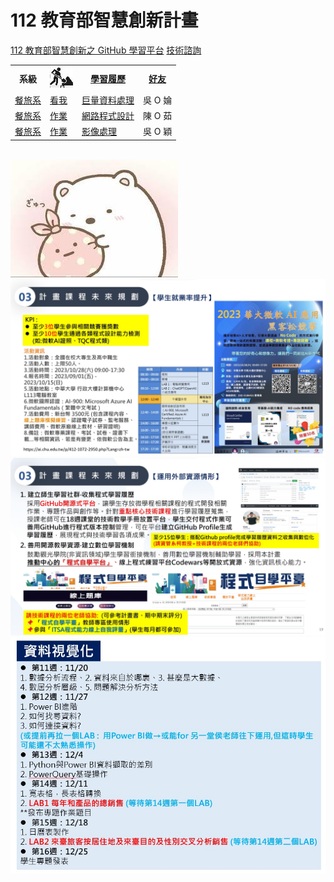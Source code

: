 # 112 教育部智慧創新計畫
<a href="http://140.126.146.12:9090/GitHub2023/">112 教育部智慧創新之 GitHub 學習平台</a>&nbsp;<a
href="https://chat.openai.com/auth/login">技術諮詢</a>
<table>
 <tr>
 <th>系級</th>
 <th><img src="working.jpeg"></th>
 <th><a href="">學習履歷</a></th>
 <th><a href="https://chat.openai.com/">好友</a></th>
 </tr>
 <tr>
 <td><a href="https://hm.chu.edu.tw/index.php?Lang=zh-tw">餐旅系</a></td>
 <td><a href="https://www.youtube.com/watch?v=dK9rBfbUETw">看我</a></td>
 <td><a href="">巨量資料處理</a></td>
 <td>吳 O 婨</td>
 </tr>
 <tr>
 <td><a href="https://lm.chu.edu.tw/index.php?Lang=zh-tw">餐旅系</a></td>
 <td><a href="https://lm.chu.edu.tw/p/412-1040-117.php?Lang=zh-tw">作業</a></td>
 <td><a href="https://github.com/2002LY/NetworkProgramming">網路程式設計</a></td>
 <td>陳 O 茹</td>
 </tr>

 <tr>
 <td><a href="https://mice.chu.edu.tw/index.php?Lang=zh-tw">餐旅系</a></td>
 <td><a href="https://mice.chu.edu.tw/p/412-1041-112.php?Lang=zh-tw">作業</a></td>
 <td><a href="https://github.com/2002LY/Image-processing">影像處理</a></td>
 <td>吳 O 穎</td>
 </tr>
</table><br>
<img src="1.jpg"></img>
<img src="II_1.jpg"></img>
<img src="II_2.jpg"></img>
<img src="II_3.jpg" style="display:block; margin:auto;" ></img>
